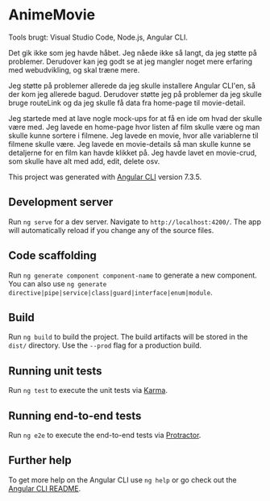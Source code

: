 # AnimeMovie

Tools brugt: Visual Studio Code, Node.js, Angular CLI.

Det gik ikke som jeg havde håbet. Jeg nåede ikke så langt, da jeg støtte på problemer.
Derudover kan jeg godt se at jeg mangler noget mere erfaring med webudvikling, og skal træne mere. 

Jeg støtte på problemer allerede da jeg skulle installere Angular CLI'en, så der kom jeg allerede bagud. Derudover støtte jeg på problemer da jeg skulle bruge routeLink og da jeg skulle få data fra home-page til movie-detail.

Jeg startede med at lave nogle mock-ups for at få en ide om hvad der skulle være med. 
Jeg lavede en home-page hvor listen af film skulle være og man skulle kunne sortere i filmene. 
Jeg lavede en movie, hvor alle variablerne til filmene skulle være.
Jeg lavede en movie-details så man skulle kunne se detaljerne for en film kan havde klikket på.
Jeg havde lavet en movie-crud, som skulle have alt med add, edit, delete osv. 




This project was generated with [Angular CLI](https://github.com/angular/angular-cli) version 7.3.5.

## Development server

Run `ng serve` for a dev server. Navigate to `http://localhost:4200/`. The app will automatically reload if you change any of the source files.

## Code scaffolding

Run `ng generate component component-name` to generate a new component. You can also use `ng generate directive|pipe|service|class|guard|interface|enum|module`.

## Build

Run `ng build` to build the project. The build artifacts will be stored in the `dist/` directory. Use the `--prod` flag for a production build.

## Running unit tests

Run `ng test` to execute the unit tests via [Karma](https://karma-runner.github.io).

## Running end-to-end tests

Run `ng e2e` to execute the end-to-end tests via [Protractor](http://www.protractortest.org/).

## Further help

To get more help on the Angular CLI use `ng help` or go check out the [Angular CLI README](https://github.com/angular/angular-cli/blob/master/README.md).
